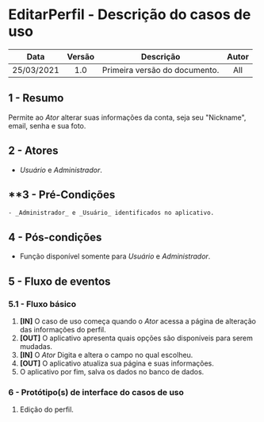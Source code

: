 # EditarPerfil - Descrição do casos de uso

|    Data    | Versão |           Descrição           | Autor |
| :--------: | :----: | :---------------------------: | :---: |
| 25/03/2021 |  1.0   | Primeira versão do documento. |  All  |

## **1 - Resumo**

   Permite ao _Ator_ alterar suas informações da conta, seja seu "Nickname", email, senha e sua foto.

## **2 - Atores**
   - _Usuário_ e _Administrador_.

## **3 - Pré-Condições
    - _Administrador_ e _Usuário_ identificados no aplicativo.     

## **4 - Pós-condições**
   - Função disponível somente para _Usuário_ e _Administrador_.

## **5 - Fluxo de eventos**

### **5.1 - Fluxo básico**
   1. **[IN]** O caso de uso começa quando o _Ator_ acessa a página de alteração das informações do perfil.
   2. **[OUT]** O aplicativo apresenta quais opções são disponíveis para serem mudadas.
   3. **[IN]** O _Ator_ Digita e altera o campo no qual escolheu.
   5. **[OUT]** O aplicativo atualiza sua página e suas informações.
   4. O aplicativo por fim, salva os dados no banco de dados.
   
### **6 - Protótipo(s) de interface do casos de uso**

1. Edição do perfil.
